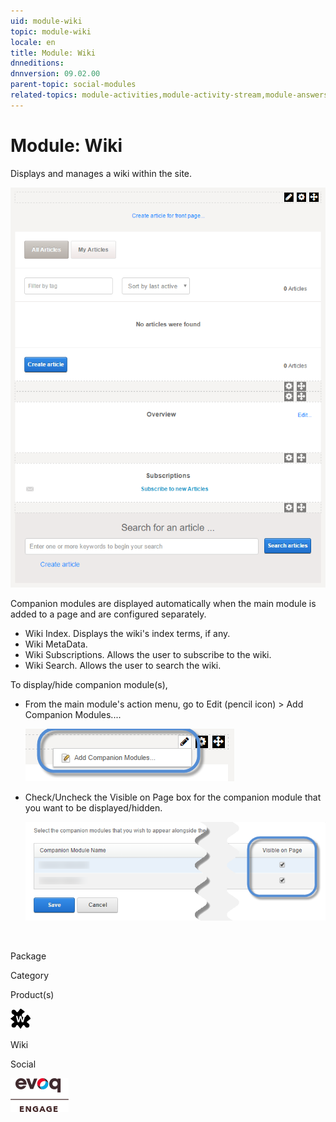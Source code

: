 ```yaml
---
uid: module-wiki
topic: module-wiki
locale: en
title: Module: Wiki
dnneditions: 
dnnversion: 09.02.00
parent-topic: social-modules
related-topics: module-activities,module-activity-stream,module-answers,module-blogs,module-challenges,module-discussions,module-group-directory,module-group-spaces,module-ideas,module-journal,module-latest-challenges,module-leaderboard,module-member-directory,module-message-center,module-my-status,module-profile-dashboard,module-social-groups,module-related-content,module-social-events,module-social-sharing,module-user-badges
---
```


# Module: Wiki

Displays and manages a wiki within the site.

  

![Wiki module](/images/scr-module-Wiki.png)

  

Companion modules are displayed automatically when the main module is added to a page and are configured separately.

*   Wiki Index. Displays the wiki's index terms, if any.
*   Wiki MetaData.
*   Wiki Subscriptions. Allows the user to subscribe to the wiki.
*   Wiki Search. Allows the user to search the wiki.

To display/hide companion module(s),

*   From the main module's action menu, go to Edit (pencil icon) \> Add Companion Modules....  
    
    ![Edit (pencil icon) action menu > Add Companion Modules...](/images/scr-actionmenu-edit-addcompanionmodules.png)
    
      
    
*   Check/Uncheck the Visible on Page box for the companion module that you want to be displayed/hidden.  
    
    ![](/images/scr-companions-VisibleOnPage.png)
    
      
    

 

Package

Category

Product(s)

 ![icon](/images/ico-module-wiki.png) 

Wiki

Social

 ![Evoq Engage](/images/ico-evoq-engage.png)
